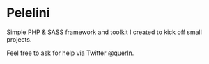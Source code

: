 Pelelini
==============

Simple PHP & SASS framework and toolkit I created to kick off small projects.

Feel free to ask for help via Twitter [@querln][twitter].

[twitter]:http://www.twitter.com/querln
